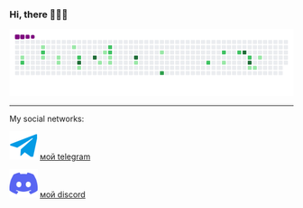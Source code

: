 ### Hi, there 👋👋👋

![snake gif](https://github.com/Tredz01/Tredz01/blob/output/github-contribution-grid-snake.gif)

_____________________________________________________________________________________________

My social networks:



<p>
<img src="https://github.com/Tredz01/Tredz01/blob/main/free-icon-telegram-2111644.png" alt="Пример изображения" width="50"> 
<a href="https://t.me/Tredz_11">мой telegram</a>
</p>
<p>
<img src="https://github.com/Tredz01/Tredz01/blob/main/free-icon-discord-5968756.png" alt="Пример изображения" width="50"> 
<a href="https://t.me/Tredz_11">мой discord</a>
</p>
